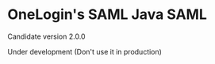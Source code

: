 # OneLogin's SAML Java SAML

Candidate version 2.0.0

Under development (Don't use it in production)
